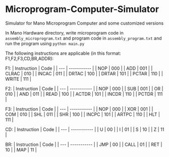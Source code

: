 # Microprogram-Computer-Simulator

Simulator for Mano Microprogram Computer and some customized versions

In Mano Hardware directory, write microprogram code in `assembly_microprogram.txt` and program code in `assembly_program.txt` and run the program using `python main.py`

The following instructions are applicable (in this format: F1,F2,F3,CD,BR,ADDR):

F1:
| Instruction | Code |
| --- | ----------- |
| NOP | 000 |
| ADD | 001 |
| CLRAC | 010 |
| INCAC | 011 |
| DRTAC | 100 |
| DRTAR | 101 |
| PCTAR | 110 |
| WRITE | 111 |

F2:
| Instruction | Code |
| --- | ----------- |
| NOP | 000 |
| SUB | 001 |
| OR | 010 |
| AND | 011 |
| READ | 100 |
| ACTDR | 101 |
| INCDR | 110 |
| PCTDR | 111 |

F3:
| Instruction | Code |
| --- | ----------- |
| NOP | 000 |
| XOR | 001 |
| COM | 010 |
| SHL | 011 |
| SHR | 100 |
| INCPC | 101 |
| ARTPC | 110 |
| HLT | 111 |

CD:
| Instruction | Code |
| --- | ----------- |
| U | 00 |
| I | 01 |
| S | 10 |
| Z | 11 |

BR:
| Instruction | Code |
| --- | ----------- |
| JMP | 00 |
| CALL | 01 |
| RET | 10 |
| MAP | 11 |
